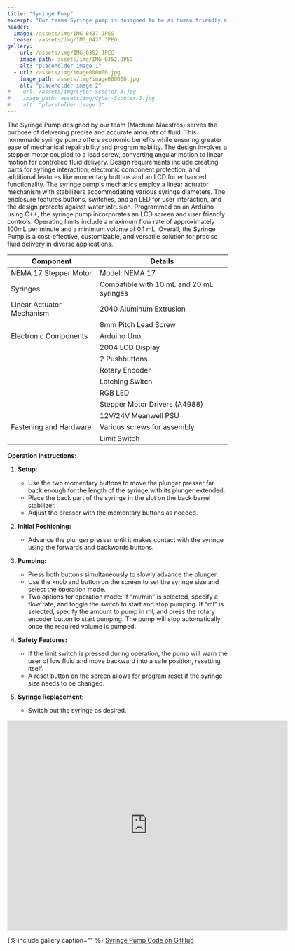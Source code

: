 ```yaml
---
title: "Syringe Pump"
excerpt: "Our teams Syringe pump is designed to be as human friendly as possible, outfitted with and LCD screen, multiple selection buttons and a turn-knob."
header:
  image: /assets/img/IMG_0437.JPEG
  teaser: /assets/img/IMG_0437.JPEG
gallery:
  - url: /assets/img/IMG_0352.JPEG
    image_path: assets/img/IMG_0352.JPEG
    alt: "placeholder image 1"
  - url: /assets/img/image000000.jpg
    image_path: assets/img/image000000.jpg
    alt: "placeholder image 2"
#  - url: /assets/img/Cyber-Scooter-3.jpg
#    image_path: assets/img/Cyber-Scooter-3.jpg
#    alt: "placeholder image 3"
---
```


The Syringe Pump designed by our team (Machine Maestros) serves the purpose of delivering precise and accurate amounts of fluid. This homemade syringe pump offers economic benefits while ensuring greater ease of mechanical repairability and programmability. The design involves a stepper motor coupled to a lead screw, converting angular motion to linear motion for controlled fluid delivery. Design requirements include creating parts for syringe interaction, electronic component protection, and additional features like momentary buttons and an LCD for enhanced functionality. The syringe pump's mechanics employ a linear actuator mechanism with stabilizers accommodating various syringe diameters. The enclosure features buttons, switches, and an LED for user interaction, and the design protects against water intrusion. Programmed on an Arduino using C++, the syringe pump incorporates an LCD screen and user friendly controls. Operating limits include a maximum flow rate of approximately 100mL per minute and a minimum volume of 0.1 mL. Overall, the Syringe Pump is a cost-effective, customizable, and versatile solution for precise fluid delivery in diverse applications.

| Component                        | Details                                                |
|----------------------------------|--------------------------------------------------------|
| NEMA 17 Stepper Motor            | Model: NEMA 17                                        |
| Syringes                         | Compatible with 10 mL and 20 mL syringes               |
| Linear Actuator Mechanism        | 2040 Aluminum Extrusion               |
|                                  | 8mm Pitch Lead Screw                                  |
| Electronic Components            | Arduino Uno                                           |
|                                  | 2004 LCD Display                                      |
|                                  | 2 Pushbuttons                                        |
|                                  | Rotary Encoder                                       |
|                                  | Latching Switch                                      |
|                                  | RGB LED                                              |
|                                  | Stepper Motor Drivers (A4988)                |
|                                  | 12V/24V Meanwell PSU                                     |
| Fastening and Hardware           | Various screws for assembly                          |
|                                  | Limit Switch       |

**Operation Instructions:**

1. **Setup:**
   - Use the two momentary buttons to move the plunger presser far back enough for the length of the syringe with its plunger extended.
   - Place the back part of the syringe in the slot on the back barrel stabilizer.
   - Adjust the presser with the momentary buttons as needed.

2. **Initial Positioning:**
   - Advance the plunger presser until it makes contact with the syringe using the forwards and backwards buttons.

3. **Pumping:**
   - Press both buttons simultaneously to slowly advance the plunger.
   - Use the knob and button on the screen to set the syringe size and select the operation mode.
   - Two options for operation mode: If "ml/min" is selected, specify a flow rate, and toggle the switch to start and stop pumping. If "ml" is selected, specify the amount to pump in ml, and press the rotary encoder button to start pumping. The pump will stop automatically once the required volume is pumped.

4. **Safety Features:**
   - If the limit switch is pressed during operation, the pump will warn the user of low fluid and move backward into a safe position, resetting itself.
   - A reset button on the screen allows for program reset if the syringe size needs to be changed.

5. **Syringe Replacement:**
   - Switch out the syringe as desired.

<iframe src="https://vanderbilt643.autodesk360.com/shares/public/SH512d4QTec90decfa6e916eb197ccabd1d6?mode=embed" width="640" height="480" allowfullscreen="true" webkitallowfullscreen="true" mozallowfullscreen="true"  frameborder="0"></iframe>

{% include gallery caption="" %}
<a href="https://github.com/1Mattchu/syringe-pump-code/blob/main/SyringeProject.ino" target="_blank">Syringe Pump Code on GitHub</a>
